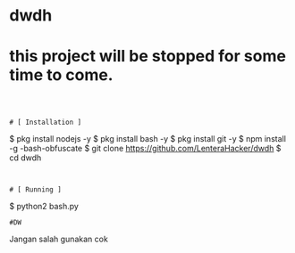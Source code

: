 # dwdh

# this project will be stopped for some time to come.

```
                                          


# [ Installation ]
```
$ pkg install nodejs -y
$ pkg install bash -y
$ pkg install git -y
$ npm install -g -bash-obfuscate
$ git clone https://github.com/LenteraHacker/dwdh
$ cd dwdh
```


# [ Running ]
```
$ python2 bash.py
```
#DW
```
Jangan salah gunakan cok
```

